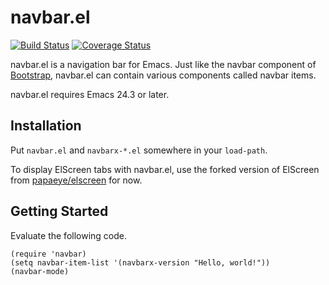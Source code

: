 navbar.el
=========

[![Build Status](https://img.shields.io/travis/papaeye/emacs-navbar.svg?style=flat)](https://travis-ci.org/papaeye/emacs-navbar)
[![Coverage Status](https://img.shields.io/coveralls/papaeye/emacs-navbar.svg?style=flat)](https://coveralls.io/r/papaeye/emacs-navbar?branch=master)

navbar.el is a navigation bar for Emacs.
Just like the navbar component of [Bootstrap](http://getbootstrap.com/),
navbar.el can contain various components called navbar items.

navbar.el requires Emacs 24.3 or later.


Installation
------------

Put `navbar.el` and `navbarx-*.el` somewhere in your `load-path`.

To display ElScreen tabs with navbar.el, use the forked version of ElScreen
from [papaeye/elscreen](https://github.com/papaeye/elscreen) for now.


Getting Started
---------------

Evaluate the following code.

```elisp
(require 'navbar)
(setq navbar-item-list '(navbarx-version "Hello, world!"))
(navbar-mode)
```

